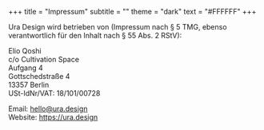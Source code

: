 +++
title = "Impressum"
subtitle = ""
theme = "dark"
text = "#FFFFFF"
+++

Ura Design wird betrieben von (Impressum nach § 5 TMG, ebenso verantwortlich für den Inhalt nach § 55 Abs. 2 RStV):

Elio Qoshi  
c/o Cultivation Space\
Aufgang 4\
Gottschedstraße 4\
13357 Berlin\
USt-IdNr/VAT: 18/101/00728

Email: hello@ura.design\
Website: https://ura.design